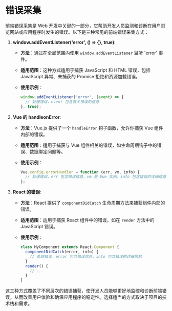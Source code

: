 # 错误采集

前端错误采集是 Web 开发中关键的一部分，它帮助开发人员监测和诊断在用户浏览网站或应用程序时发生的错误。以下是三种常见的前端错误采集方式：

1. **window.addEventListener('error', () => {}, true)**:
    - **方法**：通过在全局范围内使用 `window.addEventListener` 监听 'error' 事件。
    - **适用范围**：这种方式适用于捕获 JavaScript 和 HTML 错误，包括 JavaScript 异常、未捕获的 Promise 拒绝和资源加载错误。
    - **使用示例**：
        
        ```jsx
        window.addEventListener('error', (event) => {
          // 处理错误，event 包含有关错误的信息
        }, true);
        
        ```
        
2. **Vue 的 handleonError**:
    - **方法**：Vue.js 提供了一个 `handleError` 钩子函数，允许你捕获 Vue 组件内部的错误。
    - **适用范围**：适用于捕获与 Vue 组件相关的错误，如生命周期钩子中的错误、数据绑定问题等。
    - **使用示例**：
        
        ```jsx
        Vue.config.errorHandler = function (err, vm, info) {
          // 处理错误，err 包含错误信息，vm 是 Vue 实例，info 包含错误的详细信息
        };
        
        ```
        
3. **React 的错误**:
    - **方法**：React 提供了 `componentDidCatch` 生命周期方法来捕获组件内部的错误。
    - **适用范围**：适用于捕获 React 组件中的错误，如在 `render` 方法中的 JavaScript 错误。
    - **使用示例**：
        
        ```jsx
        class MyComponent extends React.Component {
          componentDidCatch(error, info) {
            // 处理错误，error 包含错误信息，info 包含错误的详细信息
          }
          render() {
            // ...
          }
        }
        
        ```
        

这三种方式覆盖了不同层次的错误捕获，使开发人员能够更好地监控和诊断前端错误，从而改善用户体验和确保应用程序的稳定性。选择适当的方式取决于项目的技术栈和需求。